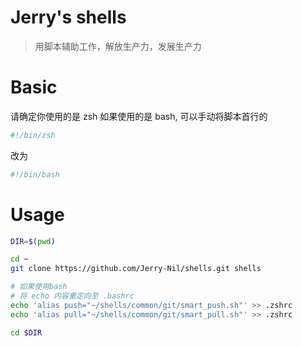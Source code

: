 # Jerry's shells
>用脚本辅助工作，解放生产力，发展生产力

# Basic

请确定你使用的是 zsh
如果使用的是 bash, 可以手动将脚本首行的
``` bash
#!/bin/zsh
```

改为

``` bash
#!/bin/bash
```

# Usage

``` bash
DIR=$(pwd)

cd ~
git clone https://github.com/Jerry-Nil/shells.git shells

# 如果使用bash
# 将 echo 内容重定向至 .bashrc
echo 'alias push="~/shells/common/git/smart_push.sh"' >> .zshrc
echo 'alias pull="~/shells/common/git/smart_pull.sh"' >> .zshrc

cd $DIR
```
